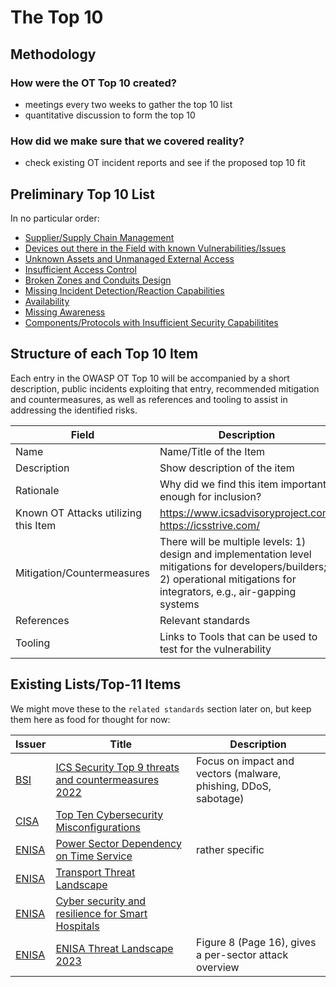 # The Top 10

## Methodology

### How were the OT Top 10 created?

- meetings every two weeks to gather the top 10 list
- quantitative discussion to form the top 10

### How did we make sure that we covered reality?

- check existing OT incident reports and see if the proposed top 10 fit

## Preliminary Top 10 List

In no particular order:

- [Supplier/Supply Chain Management](./supply_chain_management.md)
- [Devices out there in the Field with known Vulnerabilities/Issues](./accessible-devices-with-known-vulnerabilities.md)
- [Unknown Assets and Unmanaged External Access](./unknown-assets-and-admin-access.md)
- [Insufficient Access Control](./insufficient-access-control.md)
- [Broken Zones and Conduits Design](./broken-zone-and-conduits-design.md)
- [Missing Incident Detection/Reaction Capabilities](./missing-incident-detection-response.md)
- [Availability](./availability.md)
- [Missing Awareness](./missing-awareness.md)
- [Components/Protocols with Insufficient Security Capabilitites](./components-with-insufficient-security-capabilities.md)

## Structure of each Top 10 Item

Each entry in the OWASP OT Top 10 will be accompanied by a short description, public incidents exploiting that entry, recommended mitigation and countermeasures, as well as references and tooling to assist in addressing the identified risks.

| Field | Description |
| --- | --- |
| Name | Name/Title of the Item |
| Description | Show description of the item |
| Rationale | Why did we find this item important enough for inclusion? |
| Known OT Attacks utilizing this Item | <https://www.icsadvisoryproject.com>, <https://icsstrive.com/> |
| Mitigation/Countermeasures | There will be multiple levels: 1) design and implementation level mitigations for developers/builders;  2) operational mitigations for integrators, e.g., air-gapping systems |
| References| Relevant standards |
| Tooling | Links to Tools that can be used to test for the vulnerability|


## Existing Lists/Top-11 Items

We might move these to the `related standards` section later on, but keep them
here as food for thought for now:

| Issuer | Title | Description |
| --- | --- | --- |
| [BSI](https://www.bsi.bund.de/DE/Home/home_node.html) | [ICS Security Top 9 threats and countermeasures 2022](https://www.allianz-fuer-cybersicherheit.de/SharedDocs/Downloads/Webs/ACS/DE/BSI-CS/BSI-CS_005E.pdf?__blob=publicationFile&v=6) | Focus on impact and vectors (malware, phishing, DDoS, sabotage) |
| [CISA](https://www.cisa.gov) | [Top Ten Cybersecurity Misconfigurations](https://www.cisa.gov/news-events/cybersecurity-advisories/aa23-278a) ||
| [ENISA](https://www.enisa.europa.eu) | [Power Sector Dependency on Time Service](https://www.enisa.europa.eu/publications/power-sector-dependency?v1=1#contentList) | rather specific |
| [ENISA](https://www.enisa.europa.eu) | [Transport Threat Landscape](https://www.enisa.europa.eu/publications/enisa-transport-threat-landscape?v1=1#contentList) | |
| [ENISA](https://www.enisa.europa.eu) | [Cyber security and resilience for Smart Hospitals](https://www.enisa.europa.eu/publications/cyber-security-and-resilience-for-smart-hospitals?v1=1#contentList) ||
| [ENISA](https://www.enisa.europa.eu) | [ENISA Threat Landscape 2023](https://www.enisa.europa.eu/publications/enisa-threat-landscape-2024) | Figure 8 (Page 16), gives a per-sector attack overview|

